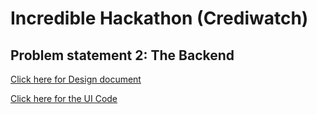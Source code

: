 # Incredible Hackathon (Crediwatch) 
## Problem statement 2: The Backend

[Click here for Design document](designDocument_MLAvengers.pdf) 

[Click here for the UI Code](https://github.com/prashant2018/crediwatchUI)
